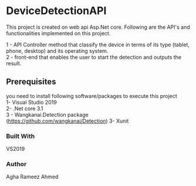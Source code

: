 # DeviceDetectionAPI

This project is created on web api Asp.Net core. Following are the API's and functionalities implemented on this project.

1 -  API Controller method that classify the device in terms of its type (tablet, phone, desktop) and its operating system.<br/>
2 -  front-end that enables the user to start the detection and outputs the result.

## Prerequisites
you need to install following software/packages to execute this project<br/>
1- Visual Studio 2019<br/>
2- .Net core 3.1<br/>
3 - Wangkanai.Detection package (https://github.com/wangkanai/Detection)
3- Xunit<br/>

### Built With
VS2019

### Author
Agha Rameez Ahmed
